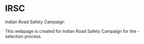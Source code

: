 # IRSC
Indian Road Safety Campaign

This webpage is created for Indian Road Safety Campaign for the - selection process.

